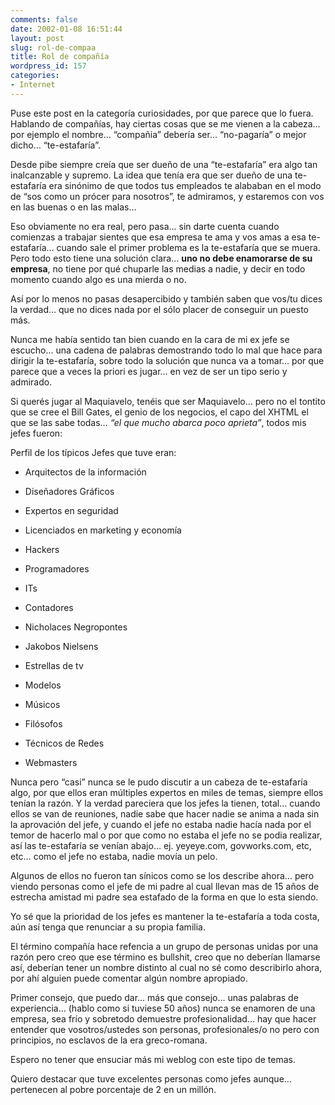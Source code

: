 ```yaml
---
comments: false
date: 2002-01-08 16:51:44
layout: post
slug: rol-de-compaa
title: Rol de compañía
wordpress_id: 157
categories:
- Internet
---
```


Puse este post en la categoría curiosidades, por que parece que lo fuera. Hablando de compañías, hay ciertas cosas que se me vienen a la cabeza… por ejemplo el nombre… “compañia” debería ser… “no-pagaría” o mejor dicho… “te-estafaría”.  

  

  

Desde pibe siempre creía que ser dueño de una “te-estafaría” era algo tan inalcanzable y supremo. La idea que tenía era que ser dueño de una te-estafaría era sinónimo de que todos tus empleados te alababan en el modo de “sos como un prócer para nosotros”, te admiramos, y estaremos con vos en las buenas o en las malas…  

  

Eso obviamente no era real, pero pasa… sin darte cuenta cuando comienzas a trabajar sientes que esa empresa te ama y vos amas a esa te-estafaría… cuando sale el primer problema es la te-estafaría que se muera. Pero todo esto tiene una solución clara… **uno no debe enamorarse de su empresa**, no tiene por qué chuparle las medias a nadie, y decir en todo momento cuando algo es una mierda o no.  

  

Así por lo menos no pasas desapercibido y también saben que vos/tu dices la verdad… que no dices nada por el sólo placer de conseguir un puesto más.  

  

Nunca me había sentido tan bien cuando en la cara de mi ex jefe se escucho… una cadena de palabras demostrando todo lo mal que hace para dirigir la te-estafaría, sobre todo la solución que nunca va a tomar… por que parece que a veces la priori es jugar… en vez de ser un tipo serio y admirado.  

  

Si querés jugar al Maquiavelo, tenéis que ser Maquiavelo… pero no el tontito que se cree el Bill Gates, el genio de los negocios, el capo del XHTML el que se las sabe todas… _“el que mucho abarca poco aprieta”_, todos mis jefes fueron:  

  

  

Perfil de los típicos Jefes que tuve eran:  



  


  * Arquitectos de la información


  * Diseñadores Gráficos


  * Expertos en seguridad


  * Licenciados en marketing y economía


  * Hackers


  * Programadores


  * ITs


  * Contadores


  * Nicholaces Negropontes


  * Jakobos Nielsens


  * Estrellas de tv


  * Modelos


  * Músicos


  * Filósofos


  * Técnicos de Redes


  * Webmasters





Nunca pero “casi” nunca se le pudo discutir a un cabeza de te-estafaría algo, por que ellos eran múltiples expertos en miles de temas, siempre ellos tenían la razón. Y la verdad pareciera que los jefes la tienen, total… cuando ellos se van de reuniones, nadie sabe que hacer nadie se anima a nada sin la aprovación del jefe, y cuando el jefe no estaba nadie hacía nada por el temor de hacerlo mal o por que como no estaba el jefe no se podia realizar, así las te-estafaría se venían abajo… ej. yeyeye.com, govworks.com, etc, etc… como el jefe no estaba, nadie movía un pelo.  

  

  

Algunos de ellos no fueron tan sínicos como se los describe ahora… pero viendo personas como el jefe de mi padre al cual llevan mas de 15 años de estrecha amistad mi padre sea estafado de la forma en que lo esta siendo.  

  

Yo sé que la prioridad de los jefes es mantener la te-estafaría a toda costa, aún así tenga que renunciar a su propia familia.  

  

El término compañía hace refencia a un grupo de personas unidas por una razón pero creo que ese término es bullshit, creo que no deberían llamarse así, deberían tener un nombre distinto al cual no sé como describirlo ahora, por ahí alguien puede comentar algún nombre apropiado.  

  

Primer consejo, que puedo dar… más que consejo… unas palabras de experiencia… (hablo como si tuviese 50 años) nunca se enamoren de una empresa, sea frío y sobretodo demuestre profesionalidad… hay que hacer entender que vosotros/ustedes son personas, profesionales/o no pero con principios, no esclavos de la era greco-romana.  

  

Espero no tener que ensuciar más mi weblog con este tipo de temas.  

  

Quiero destacar que tuve excelentes personas como jefes aunque… pertenecen al pobre porcentaje de 2 en un millón.




 
